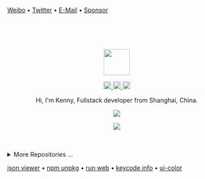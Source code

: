 [Weibo](http://weibo.com/pc175) • [Twitter](https://twitter.com/jaywcjlove) • [E-Mail](mailto:wowohoo@qq.com) • [Sponsor](https://wangchujiang.com/sponsor.html)

<div align="center">
  <br>
  <br>
  <br>
  <br>
  <a href="https://wangchujiang.com/">
    <img width="60" height="60" src="https://avatars0.githubusercontent.com/u/1680273?s=460&u=4471b74deb9973096418a93960c664c5ea3bd159&v=4" />
  </a>
  <br>
  <p>
    <a href="http://weibo.com/pc175">
      <img width="18" height="18" src="https://raw.githubusercontent.com/jaywcjlove/jaywcjlove/master/imgs/weibo.svg?sanitize=true" />
    </a>
    <a href="https://twitter.com/jaywcjlove">
      <img width="18" height="18" src="https://raw.githubusercontent.com/jaywcjlove/jaywcjlove/master/imgs/twitter.svg?sanitize=true" />
    </a>
    <a href="mailto:wowohoo@qq.com">
      <img width="18" height="18" src="https://raw.githubusercontent.com/jaywcjlove/jaywcjlove/master/imgs/mail.svg?sanitize=true" />
    </a>
  </p>
  <p>Hi, I'm Kenny, Fullstack developer from Shanghai, China.</p>
  <p>
    <a href="https://wangchujiang.com/">
      <img src="https://github-readme-stats.vercel.app/api?username=jaywcjlove&show_icons=true&icon_color=805AD5&text_color=718096&bg_color=ffffff&hide_title=true&hide_border=true&hide=contribs,issues" />
    </a>
  </p>
  
  <p>
    <a href="https://wangchujiang.com/">
      <img src="https://github-profile-trophy.vercel.app/?username=jaywcjlove&theme=flat&title=Stars,Followers,Commit,MultiLanguage&margin-w=5&row=1&column=4" />
    </a>
  </p>
  
  <br>
  <br>
</div>

<details>
<summary>More Repositories ...</summary>

<a href="https://github.com/kktjs/kkt">
  <img alt="kkt" src="https://github-readme-stats.vercel.app/api/pin/?username=kktjs&repo=kkt&show_owner=true" />
</a>
<a href="https://github.com/jaywcjlove/tsbb">
  <img alt="tsbb" src="https://github-readme-stats.vercel.app/api/pin/?username=jaywcjlove&repo=tsbb" />
</a>
<a href="https://github.com/jaywcjlove/nginx-editor">
  <img alt="nginx-editor" src="https://github-readme-stats.vercel.app/api/pin/?username=jaywcjlove&repo=nginx-editor" />
</a>
<a href="https://github.com/uiwjs/npm-unpkg">
  <img alt="nginx-editor" src="https://github-readme-stats.vercel.app/api/pin/?username=uiwjs&repo=npm-unpkg" />
</a>
<a href="https://github.com/jaywcjlove/compile-less">
  <img alt="compile-less" src="https://github-readme-stats.vercel.app/api/pin/?username=jaywcjlove&repo=compile-less" />
</a>
<a href="https://github.com/jaywcjlove/svgtofont">
  <img alt="svgtofont" src="https://github-readme-stats.vercel.app/api/pin/?username=jaywcjlove&repo=svgtofont" />
</a>
<a href="https://github.com/jaywcjlove/mocker-api">
  <img alt="mocker-api" src="https://github-readme-stats.vercel.app/api/pin/?username=jaywcjlove&repo=mocker-api" />
</a>
<a href="https://github.com/jaywcjlove/sgo">
  <img alt="sgo" src="https://github-readme-stats.vercel.app/api/pin/?username=jaywcjlove&repo=sgo" />
</a>
<a href="https://github.com/uiwjs/react-native-alipay">
  <img alt="@uiw/react-native-alipay" src="https://github-readme-stats.vercel.app/api/pin/?username=uiwjs&repo=react-native-alipay&show_owner=true" />
</a>
<a href="https://github.com/uiwjs/react-native-amap-geolocation">
  <img alt="@uiw/react-native-amap-geolocation" src="https://github-readme-stats.vercel.app/api/pin/?username=uiwjs&repo=react-native-amap-geolocation&show_owner=true" />
</a>
<a href="https://github.com/uiwjs/react-baidu-map">
  <img alt="@uiw/react-baidu-map" src="https://github-readme-stats.vercel.app/api/pin/?username=uiwjs&repo=react-baidu-map&show_owner=true" />
</a>
<a href="https://github.com/uiwjs/react-amap">
  <img alt="@uiw/react-amap" src="https://github-readme-stats.vercel.app/api/pin/?username=uiwjs&repo=react-amap&show_owner=true" />
</a>
<a href="https://github.com/jaywcjlove/translater.js">
  <img alt="translater.js" src="https://github-readme-stats.vercel.app/api/pin/?username=jaywcjlove&repo=translater.js" />
</a>
<a href="https://github.com/uiwjs/babel-plugin-transform-remove-imports">
  <img alt="@uiw/babel-plugin-transform-remove-imports" src="https://github-readme-stats.vercel.app/api/pin/?username=uiwjs&repo=babel-plugin-transform-remove-imports&show_owner=true" />
</a>
<a href="https://github.com/uiwjs/react-md-editor">
  <img alt="@uiw/react-md-editor" src="https://github-readme-stats.vercel.app/api/pin/?username=uiwjs&repo=react-md-editor&show_owner=true" />
</a>
<a href="https://github.com/uiwjs/province-city-china">
  <img alt="province-city-china" src="https://github-readme-stats.vercel.app/api/pin/?username=uiwjs&repo=province-city-china&show_owner=true" />
</a>
<a href="https://github.com/jaywcjlove/store.js">
  <img alt="store.js" src="https://github-readme-stats.vercel.app/api/pin/?username=jaywcjlove&repo=store.js" />
</a>
<a href="https://github.com/jaywcjlove/validator.js">
  <img alt="validator.js" src="https://github-readme-stats.vercel.app/api/pin/?username=jaywcjlove&repo=validator.js" />
</a>
<a href="https://github.com/jaywcjlove/react-hotkeys">
  <img alt="react-hotkeys" src="https://github-readme-stats.vercel.app/api/pin/?username=jaywcjlove&repo=react-hotkeys" />
</a>
<a href="https://github.com/jaywcjlove/docs">
  <img alt="docs" src="https://github-readme-stats.vercel.app/api/pin/?username=jaywcjlove&repo=docs" />
</a>
<a href="https://github.com/jaywcjlove/nginx-tutorial">
  <img alt="nginx-tutorial" src="https://github-readme-stats.vercel.app/api/pin/?username=jaywcjlove&repo=nginx-tutorial" />
</a>
<a href="https://github.com/jaywcjlove/mysql-tutorial">
  <img alt="mysql-tutorial" src="https://github-readme-stats.vercel.app/api/pin/?username=jaywcjlove&repo=mysql-tutorial" />
</a>
<a href="https://github.com/jaywcjlove/dev-site">
  <img alt="dev-site" src="https://github-readme-stats.vercel.app/api/pin/?username=jaywcjlove&repo=dev-site" />
</a>
<a href="https://github.com/jaywcjlove/awesome-uikit">
  <img alt="awesome-uikit" src="https://github-readme-stats.vercel.app/api/pin/?username=jaywcjlove&repo=awesome-uikit" />
</a>
<a href="https://github.com/jaywcjlove/vim-web">
  <img alt="vim-web" src="https://github-readme-stats.vercel.app/api/pin/?username=jaywcjlove&repo=vim-web" />
</a>
<a href="https://github.com/uiwjs/react-codemirror">
  <img alt="@uiw/react-codemirror" src="https://github-readme-stats.vercel.app/api/pin/?username=uiwjs&repo=react-codemirror&show_owner=true" />
</a>
  <img src="https://profile-counter.glitch.me/jaywcjlove/count.svg" />
  <img src="https://komarev.com/ghpvc/?username=jaywcjlove&color=green" />
</details>


<a href="https://uiwjs.github.io/json-viewer/">json viewer</a> • 
<a href="https://uiwjs.github.io/json-viewer/">npm unpkg</a> • 
<a href="https://uiwjs.github.io/run-web/">run web</a> • 
<a href="https://uiwjs.github.io/run-web/">keycode info</a> • 
<a href="https://uiwjs.github.io/run-web/">ui-color</a>
